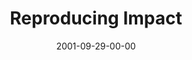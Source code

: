 ---
layout: message
category: message
series: "Maximum Impact"
title: "Reproducing Impact"
date: 2001-09-29-00-00
message_id: 313
audio: "http://s3.amazonaws.com/crossroads-media/message/audio/MI_03_09-23-01_Reproducing_Impact.mp3"
audio-duration: "37:59"
explicit: false
---